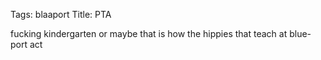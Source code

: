 Tags: blaaport
Title: PTA
  
fucking kindergarten or maybe that is how the hippies that teach at blue-port act
